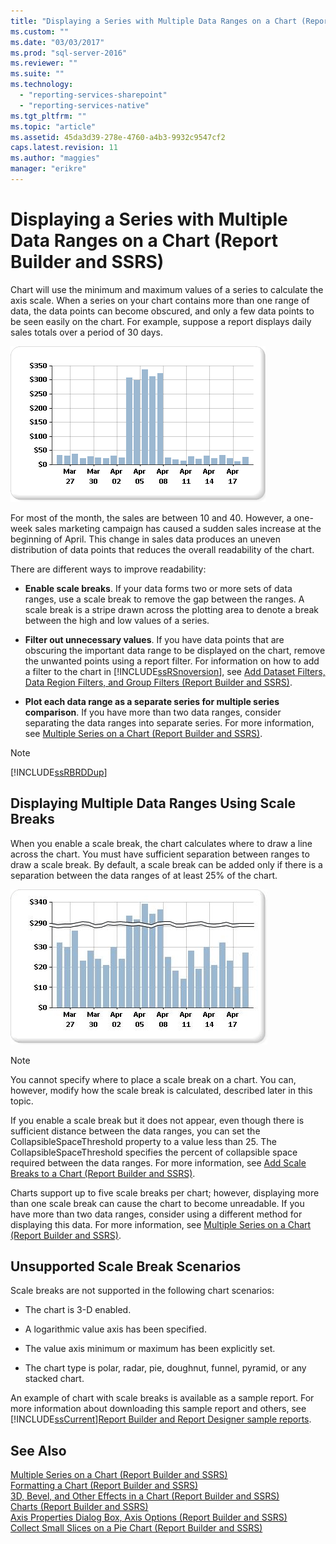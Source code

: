 ```yaml
---
title: "Displaying a Series with Multiple Data Ranges on a Chart (Report Builder and SSRS) | Microsoft Docs"
ms.custom: ""
ms.date: "03/03/2017"
ms.prod: "sql-server-2016"
ms.reviewer: ""
ms.suite: ""
ms.technology: 
  - "reporting-services-sharepoint"
  - "reporting-services-native"
ms.tgt_pltfrm: ""
ms.topic: "article"
ms.assetid: 45da3d39-278e-4760-a4b3-9932c9547cf2
caps.latest.revision: 11
ms.author: "maggies"
manager: "erikre"
---
```

# Displaying a Series with Multiple Data Ranges on a Chart (Report Builder and SSRS)
  Chart will use the minimum and maximum values of a series to calculate the axis scale. When a series on your chart contains more than one range of data, the data points can become obscured, and only a few data points to be seen easily on the chart. For example, suppose a report displays daily sales totals over a period of 30 days.  
  
 ![Chart with multiple data ranges](../../reporting-services/report-design/media/rs-multipledatarangeschart.gif "Chart with multiple data ranges")  
  
 For most of the month, the sales are between 10 and 40. However, a one-week sales marketing campaign has caused a sudden sales increase at the beginning of April. This change in sales data produces an uneven distribution of data points that reduces the overall readability of the chart.  
  
 There are different ways to improve readability:  
  
-   **Enable scale breaks**. If your data forms two or more sets of data ranges, use a scale break to remove the gap between the ranges. A scale break is a stripe drawn across the plotting area to denote a break between the high and low values of a series.  
  
-   **Filter out unnecessary values**. If you have data points that are obscuring the important data range to be displayed on the chart, remove the unwanted points using a report filter. For information on how to add a filter to the chart in [!INCLUDE[ssRSnoversion](../../advanced-analytics/r-services/includes/ssrsnoversion-md.md)], see [Add Dataset Filters, Data Region Filters, and Group Filters &#40;Report Builder and SSRS&#41;](../../reporting-services/report-design/fcca7243-a702-4725-8e6f-cf118e988acf.md).  
  
-   **Plot each data range as a separate series for multiple series comparison**. If you have more than two data ranges, consider separating the data ranges into separate series. For more information, see [Multiple Series on a Chart &#40;Report Builder and SSRS&#41;](../../reporting-services/report-design/multiple-series-on-a-chart-report-builder-and-ssrs.md).  
  
> [!NOTE]  
>  [!INCLUDE[ssRBRDDup](../../reporting-services/report-builder/includes/ssrbrddup-md.md)]  
  
## Displaying Multiple Data Ranges Using Scale Breaks  
 When you enable a scale break, the chart calculates where to draw a line across the chart. You must have sufficient separation between ranges to draw a scale break. By default, a scale break can be added only if there is a separation between the data ranges of at least 25% of the chart.  
  
 ![Chart with scale break](../../reporting-services/report-design/media/rs-multipledatarangeschart-scalebreak.gif "Chart with scale break")  
  
> [!NOTE]  
>  You cannot specify where to place a scale break on a chart. You can, however, modify how the scale break is calculated, described later in this topic.  
  
 If you enable a scale break but it does not appear, even though there is sufficient distance between the data ranges, you can set the CollapsibleSpaceThreshold property to a value less than 25. The CollapsibleSpaceThreshold specifies the percent of collapsible space required between the data ranges. For more information, see [Add Scale Breaks to a Chart &#40;Report Builder and SSRS&#41;](../../reporting-services/report-design/add-scale-breaks-to-a-chart-report-builder-and-ssrs.md).  
  
 Charts support up to five scale breaks per chart; however, displaying more than one scale break can cause the chart to become unreadable. If you have more than two data ranges, consider using a different method for displaying this data. For more information, see [Multiple Series on a Chart &#40;Report Builder and SSRS&#41;](../../reporting-services/report-design/multiple-series-on-a-chart-report-builder-and-ssrs.md).  
  
## Unsupported Scale Break Scenarios  
 Scale breaks are not supported in the following chart scenarios:  
  
-   The chart is 3-D enabled.  
  
-   A logarithmic value axis has been specified.  
  
-   The value axis minimum or maximum has been explicitly set.  
  
-   The chart type is polar, radar, pie, doughnut, funnel, pyramid, or any stacked chart.  
  
 An example of chart with scale breaks is available as a sample report. For more information about downloading this sample report and others, see [!INCLUDE[ssCurrent](../../advanced-analytics/r-services/includes/sscurrent-md.md)][Report Builder and Report Designer sample reports](http://go.microsoft.com/fwlink/?LinkId=198283).  
  
## See Also  
 [Multiple Series on a Chart &#40;Report Builder and SSRS&#41;](../../reporting-services/report-design/multiple-series-on-a-chart-report-builder-and-ssrs.md)   
 [Formatting a Chart &#40;Report Builder and SSRS&#41;](../../reporting-services/report-design/formatting-a-chart-report-builder-and-ssrs.md)   
 [3D, Bevel, and Other Effects in a Chart &#40;Report Builder and SSRS&#41;](../Topic/3D,%20Bevel,%20and%20Other%20Effects%20in%20a%20Chart%20\(Report%20Builder%20and%20SSRS\).md)   
 [Charts &#40;Report Builder and SSRS&#41;](../../reporting-services/report-design/charts-report-builder-and-ssrs.md)   
 [Axis Properties Dialog Box, Axis Options &#40;Report Builder and SSRS&#41;](../Topic/Axis%20Properties%20Dialog%20Box,%20Axis%20Options%20\(Report%20Builder%20and%20SSRS\).md)   
 [Collect Small Slices on a Pie Chart &#40;Report Builder and SSRS&#41;](../../reporting-services/report-design/collect-small-slices-on-a-pie-chart-report-builder-and-ssrs.md)  
  
  